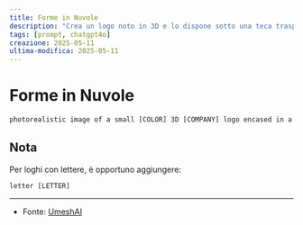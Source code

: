 ```yaml
---
title: Forme in Nuvole
description: "Crea un logo noto in 3D e lo dispone sotto una teca trasparente."
tags: [prompt, chatgpt4o]
creazione: 2025-05-11
ultima-modifica: 2025-05-11
---
```


# Forme in Nuvole

```txt
photorealistic image of a small [COLOR] 3D [COMPANY] logo encased in a luxurious transparent box, viewed from an enhanced side angle to better reveal the 3D shape of the logo. The box should be white, exquisitely designed, featuring crystal-clear glass with refined, sharp edges and polished surfaces that emphasize the depth and three-dimensionality of the logo inside.
```

## Nota

Per loghi con lettere, è opportuno aggiungere:

```txt
letter [LETTER]
```

---

- Fonte: [UmeshAI](https://x.com/umesh_ai)